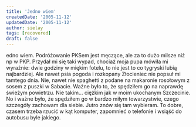 ```yaml
---
title: 'Jedno wiem'
createdDate: '2005-11-12'
updatedDate: '2005-11-12'
author: sielay
tags: [recovered]
draft: false
---
```


edno wiem. Podróżowanie PKSem jest męczące, ale za to dużo milsze niż np w PKP. Przydał mi się taki wypad, chociaż moja pupa mówiła mi wyraźnie: dwie godziny w miękim fotelu, to nie jest to co tygryski lubią najbardziej. Ale nawet psia pogoda i rozkopany Złocieniec nie popsuł mi tamtego dnia. Nie, nawet nie spaghetti z podane na makaronie rosołowym z sosem z puszki w Sabacie. Ważne było to, że spędziłem go na naprawdę świeżym powietrzu. Nie takim… ciężkim jak w moim ukochanym Szczecinie. No i ważne było, że spędziłem go w bardzo miłym towarzystwie, czego szczegóły zachowam dla siebie. Jutro znów się tam wybieram. To dobre, czasem trzeba rzucić w kąt komputer, zapomnieć o telefonie i wsiąść do autobusu byle jakiego.
